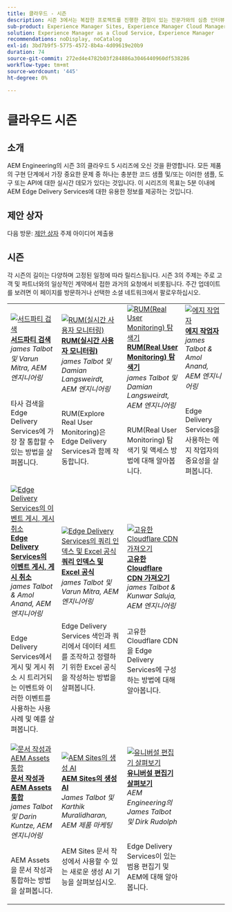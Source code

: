 ```yaml
---
title: 클라우드 - 시즌
description: 시즌 3에서는 복잡한 프로젝트를 진행한 경험이 있는 전문가와의 심층 인터뷰를 통해 AEM Edge Delivery 서비스에 대해 알아볼 수 있습니다
sub-product: Experience Manager Sites, Experience Manager Cloud Manager, Experience Manager Assets
solution: Experience Manager as a Cloud Service, Experience Manager
recommendations: noDisplay, noCatalog
exl-id: 3bd7b9f5-5775-4572-8b4a-4d09619e20b9
duration: 74
source-git-commit: 272ed4e4782b03f284886a3046440960df538286
workflow-type: tm+mt
source-wordcount: '445'
ht-degree: 0%

---
```


# 클라우드 시즌

## 소개

AEM Engineering의 시즌 3의 클라우드 5 시리즈에 오신 것을 환영합니다. 모든 제품의 구현 단계에서 가장 중요한 문제 중 하나는 충분한 코드 샘플 및/또는 이러한 샘플, 도구 또는 API에 대한 실시간 데모가 있다는 것입니다. 이 시리즈의 목표는 5분 이내에 AEM Edge Delivery Services에 대한 유용한 정보를 제공하는 것입니다.

## 제안 상자

다음 방문: [제안 상자](https://forms.office.com/r/74P5Xz4UH0) 주제 아이디어 제출용

## 시즌

각 시즌의 길이는 다양하며 고정된 일정에 따라 릴리스됩니다. 시즌 3의 주제는 주로 고객 및 파트너와의 일상적인 계약에서 접한 과거의 요청에서 비롯됩니다. 주간 업데이트를 보려면 이 페이지를 방문하거나 선택한 소셜 네트워크에서 팔로우하십시오.

<table>
    <tr>
        <td>
            <a href="./season-3/cloud5-3rd-party-search.md">
                <img alt="서드파티 검색" src="https://video.tv.adobe.com/v/3427040?format=jpeg"/>
            </a>
            <div>
                <a href="./season-3/cloud5-3rd-party-search.md">
                <strong>서드파티 검색</strong></a>        
                <br/><em>james Talbot 및 Varun Mitra, AEM 엔지니어링</em>
            </div>
            <p>
                <br/>
                타사 검색을 Edge Delivery Services에 가장 잘 통합할 수 있는 방법을 살펴봅니다.
            </p>
        </td>   
        <td>
            <a href="./season-3/cloud5-rum.md">
                <img alt="RUM(실시간 사용자 모니터링)" src="https://video.tv.adobe.com/v/3427495?format=jpeg"/>
            </a>
            <div>
                <a href="./season-3/cloud5-rum.md">
                <strong>RUM(실시간 사용자 모니터링)</strong></a>        
                <br/><em>james Talbot 및 Damian Langsweirdt, AEM 엔지니어링</em>
            </div>
            <p>
                <br/>
                RUM(Explore Real User Monitoring)은 Edge Delivery Services과 함께 작동합니다.
            </p>
        </td>   
        <td>
            <a href="./season-3/cloud5-rum-explorer.md">
                <img alt="RUM(Real User Monitoring) 탐색기" src="https://video.tv.adobe.com/v/3429772?format=jpeg"/>
            </a>
            <div>
                <a href="./season-3/cloud5-rum-explorer.md">
                <strong>RUM(Real User Monitoring) 탐색기</strong></a>        
                <br/><em>james Talbot 및 Damian Langsweirdt, AEM 엔지니어링</em>
            </div>
            <p>
                <br/>
                RUM(Real User Monitoring) 탐색기 및 액세스 방법에 대해 알아봅니다.
            </p>
        </td>   
        <td>
            <a href="./season-3/cloud5-edge-workers.md">
                <img alt="에지 작업자" src="https://video.tv.adobe.com/v/3427589?format=jpeg"/>
            </a>
            <div>
                <a href="./season-3/cloud5-edge-workers.md">
                <strong>에지 작업자</strong></a>        
                <br/><em>james Talbot &amp; Amol Anand, AEM 엔지니어링</em>
            </div>
            <p>
                <br/>
                Edge Delivery Services을 사용하는 에지 작업자의 중요성을 살펴봅니다.
            </p>
        </td>   
    </tr>
    <tr>
        <td>
            <a href="./season-3/cloud5-publish-events.md">
                <img alt="Edge Delivery Services의 이벤트 게시, 게시 취소" src="https://video.tv.adobe.com/v/3427681?format=jpeg"/>
            </a>
            <div>
                <a href="./season-3/cloud5-publish-events.md">
                <strong>Edge Delivery Services의 이벤트 게시, 게시 취소</strong></a>        
                <br/><em>james Talbot &amp; Amol Anand, AEM 엔지니어링</em>
            </div>
            <p>
                <br/>
                Edge Delivery Services에서 게시 및 게시 취소 시 트리거되는 이벤트와 이러한 이벤트를 사용하는 사용 사례 및 예를 살펴봅니다.
            </p>
        </td>  
        <td>
            <a href="./season-3/cloud5-query-indexes.md">
                <img alt="Edge Delivery Services의 쿼리 인덱스 및 Excel 공식" src="https://video.tv.adobe.com/v/3427787?format=jpeg"/>
            </a>
            <div>
                <a href="./season-3/cloud5-query-indexes.md">
                <strong>쿼리 인덱스 및 Excel 공식 </strong></a>        
                <br/><em>james Talbot 및 Varun Mitra, AEM 엔지니어링</em>
            </div>
            <p>
                <br/>
                Edge Delivery Services 색인과 쿼리에서 데이터 세트를 조작하고 정렬하기 위한 Excel 공식을 작성하는 방법을 살펴봅니다.
            </p>
        </td>  
        <td>
            <a href="./season-3/cloud5-byo-cloudflare-cdn.md">
                <img alt="고유한 Cloudflare CDN 가져오기" src="https://video.tv.adobe.com/v/3428100?format=jpeg"/>
            </a>
            <div>
                <a href="./season-3/cloud5-byo-cloudflare-cdn.md">
                <strong>고유한 Cloudflare CDN 가져오기</strong></a>        
                <br/><em>james Talbot &amp; Kunwar Saluja, AEM 엔지니어링</em>
            </div>
            <p>
                <br/>
                고유한 Cloudflare CDN을 Edge Delivery Services에 구성하는 방법에 대해 알아봅니다.
            </p>
        </td>           
    </tr>  
    <tr>
        <td>
            <a href="./season-3/cloud5-integrate-assets.md">
                <img alt="문서 작성과 AEM Assets 통합" src="https://video.tv.adobe.com/v/3428302?format=jpeg"/>
            </a>
            <div>
                <a href="./season-3/cloud5-integrate-assets.md">
                <strong>문서 작성과 AEM Assets 통합</strong></a>        
                <br/><em>james Talbot 및 Darin Kuntze, AEM 엔지니어링</em>
            </div>
            <p>
                <br/>
                AEM Assets을 문서 작성과 통합하는 방법을 살펴봅니다.
            </p>
        </td>        
        <td>
            <a href="./season-3/cloud5-generative-ai-for-aem-sites.md">
                <img alt="AEM Sites의 생성 AI" src="https://video.tv.adobe.com/v/3428436?format=jpeg"/>
            </a>
            <div>
                <a href="./season-3/cloud5-generative-ai-for-aem-sites.md">
                <strong>AEM Sites의 생성 AI</strong></a>        
                <br/><em>James Talbot 및 Karthik Muralidharan, AEM 제품 마케팅</em>
            </div>
            <p>
                <br/>                
                AEM Sites 문서 작성에서 사용할 수 있는 새로운 생성 AI 기능을 살펴보십시오.
            </p>
        </td>                
        <td>
            <a href="./season-3/cloud5-exploring-universal-editor.md">
                <img alt="유니버설 편집기 살펴보기" src="https://video.tv.adobe.com/v/3429656?format=jpeg"/>
            </a>
            <div>
                <a href="./season-3/cloud5-exploring-universal-editor.md">
                <strong>유니버설 편집기 살펴보기</strong></a>        
                <br/><em>AEM Engineering의 James Talbot 및 Dirk Rudolph</em>
            </div>
            <p>
                <br/>                
                 Edge Delivery Services이 있는 범용 편집기 및 AEM에 대해 알아봅니다.
            </p>
        </td>                    
    </tr>      
</table>

